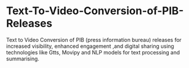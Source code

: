 # Text-To-Video-Conversion-of-PIB-Releases
Text to Video Conversion of PIB (press information bureau) releases for increased visibility, enhanced engagement ,and digital sharing using technologies like Gtts, Movipy and NLP models for text processing and summarising.
